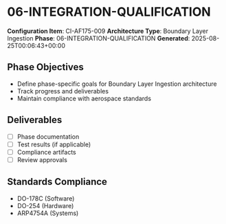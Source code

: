 # 06-INTEGRATION-QUALIFICATION

**Configuration Item**: CI-AF175-009
**Architecture Type**: Boundary Layer Ingestion
**Phase**: 06-INTEGRATION-QUALIFICATION
**Generated**: 2025-08-25T00:06:43+00:00

## Phase Objectives
- Define phase-specific goals for Boundary Layer Ingestion architecture
- Track progress and deliverables
- Maintain compliance with aerospace standards

## Deliverables
- [ ] Phase documentation
- [ ] Test results (if applicable)
- [ ] Compliance artifacts
- [ ] Review approvals

## Standards Compliance
- DO-178C (Software)
- DO-254 (Hardware)
- ARP4754A (Systems)
